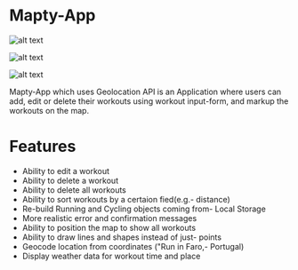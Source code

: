 # Mapty-App

![alt text](https://res.cloudinary.com/web-dev-app/image/upload/v1619016385/YelpCamp/Screenshot_518_ubiqc7.png)

![alt text](https://res.cloudinary.com/web-dev-app/image/upload/v1619015980/YelpCamp/Mapty-architecture-final_bpax3i.png)

![alt text](https://res.cloudinary.com/web-dev-app/image/upload/v1619016023/YelpCamp/Mapty-flowchart_iooz7u.png)

Mapty-App which uses Geolocation API is an Application where users can add, edit or delete their workouts using workout input-form, and markup the workouts on the map.

# Features

- Ability to edit a workout
- Ability to delete a workout
- Ability to delete all workouts
- Ability to sort workouts by a certaion fied(e.g.- distance)
- Re-build Running and Cycling objects coming from- Local Storage
- More realistic error and confirmation messages
- Ability to position the map to show all workouts
- Ability to draw lines and shapes instead of just- points
- Geocode location from coordinates ("Run in Faro,- Portugal)
- Display weather data for workout time and place
